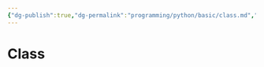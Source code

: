 ```yaml
---
{"dg-publish":true,"dg-permalink":"programming/python/basic/class.md","permalink":"/programming/python/basic/class.md/"}
---
```



# Class
